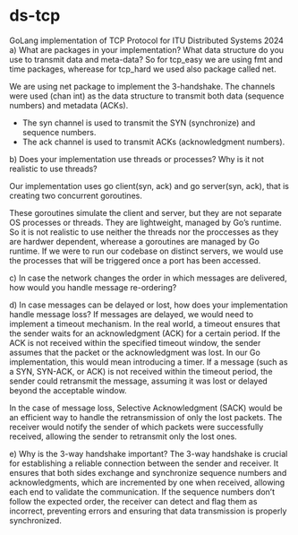 # ds-tcp
GoLang implementation of TCP Protocol for ITU Distributed Systems 2024
a) What are packages in your implementation? What data structure do you use to transmit data and meta-data?
So for tcp_easy we are using fmt and time packages, wherease for tcp_hard we used also package called net.

We are using net package to implement the 3-handshake.
The channels were used (chan int) as the data structure to transmit both data (sequence numbers) and metadata (ACKs).

- The syn channel is used to transmit the SYN (synchronize) and sequence numbers.
- The ack channel is used to transmit ACKs (acknowledgment numbers).

b) Does your implementation use threads or processes? Why is it not realistic to use threads?

Our implementation uses go client(syn, ack) and go server(syn, ack), that is creating two concurrent goroutines.

These goroutines simulate the client and server, but they are not separate OS processes or threads. They are lightweight, managed by Go’s runtime.
So it is not realistic to use neither the threads nor the proccesses as they are hardwer dependent, wherease a goroutines are managed by Go runtime.
If we were to run our codebase on distinct servers, we would use the processes that will be triggered once a port has been accessed.

c) In case the network changes the order in which messages are delivered, how would you handle message re-ordering?

d) In case messages can be delayed or lost, how does your implementation handle message loss?
If messages are delayed, we would need to implement a timeout mechanism. In the real world, a timeout ensures that the sender waits for an acknowledgment (ACK) for a certain period. If the ACK is not received within the specified timeout window, the sender assumes that the packet or the acknowledgment was lost.
In our Go implementation, this would mean introducing a timer. If a message (such as a SYN, SYN-ACK, or ACK) is not received within the timeout period, the sender could retransmit the message, assuming it was lost or delayed beyond the acceptable window.

In the case of message loss, Selective Acknowledgment (SACK) would be an efficient way to handle the retransmission of only the lost packets. The receiver would notify the sender of which packets were successfully received, allowing the sender to retransmit only the lost ones.

e) Why is the 3-way handshake important?
The 3-way handshake is crucial for establishing a reliable connection between the sender and receiver. It ensures that both sides exchange and synchronize sequence numbers and acknowledgments, which are incremented by one when received, allowing each end to validate the communication. If the sequence numbers don’t follow the expected order, the receiver can detect and flag them as incorrect, preventing errors and ensuring that data transmission is properly synchronized.
